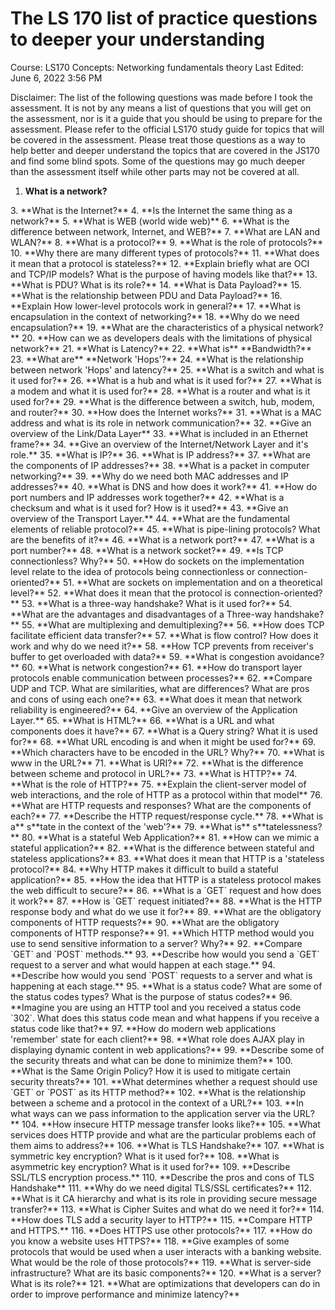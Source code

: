 # The LS 170 list of practice questions to deeper your understanding

Course: LS170
Concepts: Networking fundamentals theory
Last Edited: June 6, 2022 3:56 PM

Disclaimer: The list of the following questions was made before I took the assessment. It is not by any means a list of questions that you will get on the assessment, nor is it a guide that you should be using to prepare for the assessment. Please refer to the official LS170 study guide for topics that will be covered in the assessment. Please treat those questions as a way to help better and deeper understand the topics that are covered in the JS170 and find some blind spots. Some of the questions may go much deeper than the assessment itself while other parts may not be covered at all. 
<span name="lsbot-exercise">
1. **What is a network?**
</span>
3. **What is the Internet?**
4. **Is the Internet the same thing as a network?** 
5. **What is WEB (world wide web)**
6. **What is the difference between network, Internet, and WEB?**
7. **What are LAN and WLAN?**
8. **What is a protocol?**
9. **What is the role of protocols?** 
10. **Why there are many different types of protocols?**
11. **What does it mean that a protocol is stateless?**
12. **Explain briefly what are OCI and TCP/IP models? What is the purpose of having models like that?** 
13. **What is PDU? What is its role?**
14. **What is Data Payload?** 
15. **What is the relationship between PDU and Data Payload?** 
16. **Explain How lower-level protocols work in general?**
17. **What is encapsulation in the context of networking?**
18. **Why do we need encapsulation?** 
19. **What are the characteristics of a physical network?** 
20. **How can we as developers deals with the limitations of physical network?**
21. **What is Latency?**
22. **What is** **Bandwidth?**
23. **What are** **Network 'Hops'?**
24. **What is the relationship between network 'Hops' and latency?** 
25. **What is a switch and what is it used for?**
26. **What is a hub and what is it used for?**
27. **What is a modem and what it is used for?**
28. **What is a router and what is it used for?**
29. **What is the difference between a switch, hub, modem, and router?**
30. **How does the Internet works?**
31. **What is a MAC address and what is its role in network communication?** 
32. **Give an overview of the Link/Data Layer**
33. **What is included in an Ethernet frame?**
34. **Give an overview of the Internet/Network Layer and it's role.**
35. **What is IP?**
36. **What is IP address?** 
37. **What are the components of IP addresses?** 
38. **What is a packet in computer networking?**
39. **Why do we need both MAC addresses and IP addresses?** 
40. **What is DNS and how does it work?**
41. **How do port numbers and IP addresses work together?**
42. **What is a checksum and what is it used for? How is it used?**
43. **Give an overview of the Transport Layer.** 
44. **What are the fundamental elements of reliable protocol?**
45. **What is pipe-lining protocols? What are the benefits of it?**
46. **What is a network port?**
47. **What is a port number?**
48. **What is a network socket?**
49. **Is TCP connectionless? Why?**
50. **How do sockets on the implementation level relate to the idea of protocols being connectionless or connection-oriented?** 
51. **What are sockets on implementation and on a theoretical level?** 
52. **What does it mean that the protocol is connection-oriented?**
53. **What is a three-way handshake? What is it used for?**
54. **What are the advantages and disadvantages of a Three-way handshake?** 
55. **What are multiplexing and demultiplexing?**
56. **How does TCP facilitate efficient data transfer?**
57. **What is flow control? How does it work and why do we need it?**
58. **How TCP prevents from receiver's buffer to get overloaded with data?**
59. **What is congestion avoidance?**
60. **What is network congestion?**
61. **How do transport layer protocols enable communication between processes?**
62. **Compare UDP and TCP. What are similarities, what are differences? What are pros and cons of using each one?** 
63. **What does it mean that network reliability is engineered?**
64. **Give an overview of the Application Layer.** 
65. **What is HTML?**
66. **What is a URL and what components does it have?**
67. **What is a Query string? What it is used for?**
68. **What URL encoding is and when it might be used for?**
69. **Which characters have to be encoded in the URL? Why?**
70. **What is www in the URL?** 
71. **What is URI?**
72. **What is the difference between scheme and protocol in URL?**
73. **What is HTTP?**
74. **What is the role of HTTP?**
75. **Explain the client-server model of web interactions, and the role of HTTP as a protocol within that model**
76. **What are HTTP requests and responses? What are the components of each?**
77. **Describe the HTTP request/response cycle.**
78. **What is a** s**tate in the context of the 'web'?**
79. **What is** s**tatelessness?**
80. **What is a stateful Web Application?**
81. **How can we mimic a stateful application?**
82. **What is the difference between stateful and stateless applications?**
83. **What does it mean that HTTP is a 'stateless protocol?** 
84. **Why HTTP makes it difficult to build a stateful application?**
85. **How the idea that HTTP is a stateless protocol makes the web difficult to secure?** 
86. **What is a `GET` request and how does it work?** 
87. **How is `GET` request initiated?**
88. **What is the HTTP response body and what do we use it for?**
89. **What are the obligatory components of HTTP requests?** 
90. **What are the obligatory components of HTTP response?**
91. **Which HTTP method would you use to send sensitive information to a server? Why?**
92. **Compare `GET` and `POST` methods.**
93. **Describe how would you send a `GET` request to a server and what would happen at each stage.**
94. **Describe how would you send `POST` requests to a server and what is happening at each stage.**
95. **What is a status code? What are some of the status codes types? What is the purpose of status codes?** 
96. **Imagine you are using an HTTP tool and you received a status code `302`. What does this status code mean and what happens if you receive a status code like that?** 
97. **How do modern web applications 'remember' state for each client?**
98. **What role does AJAX play in displaying dynamic content in web applications?**
99. **Describe some of the security threats and what can be done to minimize them?**
100. **What is the Same Origin Policy? How it is used to mitigate certain security threats?**  
101. **What determines whether a request should use `GET` or `POST` as its HTTP method?**
102. **What is the relationship between a scheme and a protocol in the context of a URL?**
103. **In what ways can we pass information to the application server via the URL?**
104. **How insecure HTTP message transfer looks like?**
105. **What services does HTTP provide and what are the particular problems each of them aims to address?**
106. **What is TLS Handshake?**
107. **What is symmetric key encryption? What is it used for?**
108. **What is asymmetric key encryption? What is it used for?**
109. **Describe SSL/TLS encryption process.**
110. **Describe the pros and cons of TLS Handshake**
111. **Why do we need digital TLS/SSL certificates?** 
112. **What is it CA hierarchy and what is its role in providing secure message transfer?**
113. **What is Cipher Suites and what do we need it for?**
114. **How does TLS add a security layer to HTTP?**
115. **Compare HTTP and HTTPS.**
116. **Does HTTPS use other protocols?** 
117. **How do you know a website uses HTTPS?**
118. **Give examples of some protocols that would be used when a user interacts with a banking website. What would be the role of those protocols?** 
119. **What is server-side infrastructure? What are its basic components?**
120. **What is a server? What is its role?** 
121. **What are optimizations that developers can do in order to improve performance and minimize latency?**
